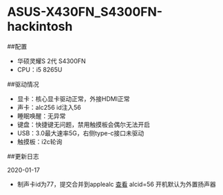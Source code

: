 # ASUS-X430FN_S4300FN-hackintosh

##配置

* 华硕灵耀S 2代 S4300FN
* CPU：i5 8265U

##驱动情况

* 显卡：核心显卡驱动正常，外接HDMI正常
* 声卡：alc256 id注入56
* 睡眠唤醒：无异常
* 键盘：快捷键无问题，禁用触摸板会偶尔无法开启
* USB：3.0最大速率5G，右侧type-c接口未驱动
* 触摸板：i2c轮询

##更新日志

2020-01-17

* 制声卡id为77，提交合并到applealc [查看](https://github.com/acidanthera/AppleALC/pull/650) alcid=56 开机默认为外置扬声器